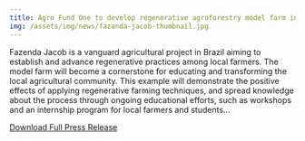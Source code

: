 ```yaml
---
title: Agro Fund One to develop regenerative agroforestry model farm in Brazil
img: /assets/img/news/fazanda-jacob-thumbnail.jpg
---
```


Fazenda Jacob is a vanguard agricultural project in Brazil aiming to establish and advance regenerative practices among local farmers. The model farm will become a cornerstone for educating and transforming the local agricultural community. This example will demonstrate the positive effects of applying regenerative farming techniques, and spread knowledge about the process through ongoing educational efforts, such as workshops and an internship program for local farmers and students...

<a href="/assets/documents/Agro-Fund-One-Fazenda-Jacob-Press-Release.pdf" target="_blank">Download Full Press Release</a>

